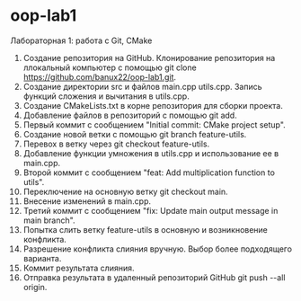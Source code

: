 # oop-lab1
Лабораторная 1: работа с Git, CMake

1. Создание репозитория на GitHub. Клонирование репозитория на ллокальный компьютер с помощью git clone https://github.com/banux22/oop-lab1.git.
2. Создание директории src и файлов main.cpp utils.cpp. Запись функций сложения и вычитания в utils.cpp.
3. Создание CMakeLists.txt в корне репозитория для сборки проекта.
4. Добавление файлов в репозиторий с помощью git add.
5. Первый коммит с сообщением "Initial commit: CMake project setup".
6. Создание новой ветки с помощью git branch feature-utils.
7. Перевох в ветку через git checkout feature-utils.
8. Добавление функции умножения в utils.cpp и использование ее в main.cpp.
9. Второй коммит с сообщением "feat: Add multiplication function to utils".
10. Переключение на основную ветку git checkout main.
11. Внесение изменений в main.cpp.
12. Третий коммит с сообщением "fix: Update main output message in main branch".
13. Попытка слить ветку feature-utils в основную и возникновение конфликта.
14. Разрешение конфликта слияния вручную. Выбор более подходящего варианта.
15. Коммит результата слияния.
16. Отправка результата в удаленный репозиторий GitHub git push --all origin.
